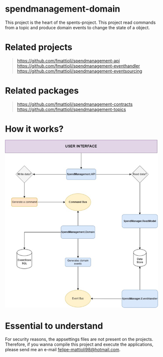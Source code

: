 # spendmanagement-domain
This project is the heart of the spents-project. This project read commands from a topic and produce domain events to change the state of a object.

# Related projects
> https://github.com/fmattioli/spendmanagement-api <br/>
> https://github.com/fmattioli/spendmanagement-eventhandler <br/>
> https://github.com/fmattioli/spendmanagement-eventsourcing

# Related packages
> https://github.com/fmattioli/spendmanagement-contracts <br/>
> https://github.com/fmattioli/spendmanagement-topics


# How it works?
![Alt text](SpendManagement.Domain/SpendManagementDiagramFlow.jpg?raw=true "Title")

# Essential to understand
For security reasons, the appsettings files are not present on the projects. Therefore, if you wanna compile this project and execute the applications, please send me an e-mail felipe-mattioli98@hotmail.com. 
